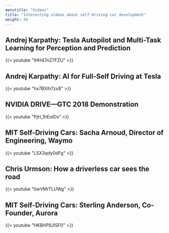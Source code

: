 ```yaml
---
menutitle: "Videos"
title: "Interesting videos about self-driving car development"
weight: 80
---
```


## Andrej Karpathy: Tesla Autopilot and Multi-Task Learning for Perception and Prediction

{{< youtube "IHH47nZ7FZU" >}}

## Andrej Karpathy: AI for Full-Self Driving at Tesla

{{< youtube "hx7BXih7zx8" >}}

## NVIDIA DRIVE—GTC 2018 Demonstration

{{< youtube "PjH_1hEoIDs" >}}

## MIT Self-Driving Cars: Sacha Arnoud, Director of Engineering, Waymo

{{< youtube "LSX3qdy0dFg" >}}

## Chris Urmson: How a driverless car sees the road

{{< youtube "tiwVMrTLUWg" >}}

## MIT Self-Driving Cars: Sterling Anderson, Co-Founder, Aurora

{{< youtube "HKBhP9JISF0" >}}